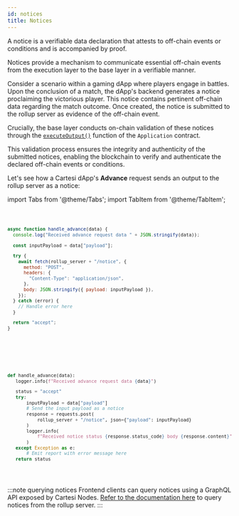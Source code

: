 ```yaml
---
id: notices
title: Notices
---
```


A notice is a verifiable data declaration that attests to off-chain events or conditions and is accompanied by proof.

Notices provide a mechanism to communicate essential off-chain events from the execution layer to the base layer in a verifiable manner.

Consider a scenario within a gaming dApp where players engage in battles. Upon the conclusion of a match, the dApp's backend generates a notice proclaiming the victorious player. This notice contains pertinent off-chain data regarding the match outcome. Once created, the notice is submitted to the rollup server as evidence of the off-chain event.

Crucially, the base layer conducts on-chain validation of these notices through the [`executeOutput()`](../contracts/application.md/#executeoutput) function of the `Application` contract.

This validation process ensures the integrity and authenticity of the submitted notices, enabling the blockchain to verify and authenticate the declared off-chain events or conditions.

Let's see how a Cartesi dApp's **Advance** request sends an output to the rollup server as a notice:

import Tabs from '@theme/Tabs';
import TabItem from '@theme/TabItem';

<Tabs>
  <TabItem value="JavaScript" label="JavaScript" default>
<pre><code>

```javascript
async function handle_advance(data) {
  console.log("Received advance request data " + JSON.stringify(data));

  const inputPayload = data["payload"];

  try {
    await fetch(rollup_server + "/notice", {
      method: "POST",
      headers: {
        "Content-Type": "application/json",
      },
      body: JSON.stringify({ payload: inputPayload }),
    });
  } catch (error) {
    // Handle error here
  }

  return "accept";
}
```

</code></pre>
</TabItem>

<TabItem value="Python" label="Python" default>
<pre><code>

```python
def handle_advance(data):
   logger.info(f"Received advance request data {data}")

   status = "accept"
   try:
       inputPayload = data["payload"]
       # Send the input payload as a notice
       response = requests.post(
           rollup_server + "/notice", json={"payload": inputPayload}
       )
       logger.info(
           f"Received notice status {response.status_code} body {response.content}"
       )
   except Exception as e:
       # Emit report with error message here
   return status
```

</code></pre>
</TabItem>

</Tabs>

:::note querying notices
Frontend clients can query notices using a GraphQL API exposed by Cartesi Nodes. [Refer to the documentation here](../../development/query-outputs.md/#query-all-reports) to query notices from the rollup server.
:::
